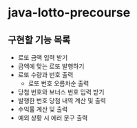 # java-lotto-precourse

## 구현할 기능 목록

- 로또 금액 입력 받기
- 금액에 맞는 로또 발행하기
- 로또 수량과 번호 출력
  - 로또 번호 오름차순 출력
- 당첨 번호와 보너스 번호 입력 받기
- 발행한 번호 당첨 내역 계산 및 출력
- 수익률 계산 및 출력
- 예외 상황 시 에러 문구 출력
